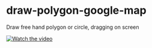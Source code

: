 # draw-polygon-google-map
Draw free hand polygon or circle, dragging on screen

[![Watch the video](https://img.youtube.com/vi/RYk-9jrsoU0/hqdefault.jpg)](https://www.youtube.com/watch?v=RYk-9jrsoU0)
